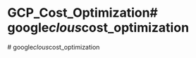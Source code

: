 # GCP_Cost_Optimization#   g o o g l e _ c l o u s _ c o s t _ o p t i m i z a t i o n  
 #   g o o g l e _ c l o u s _ c o s t _ o p t i m i z a t i o n  
 